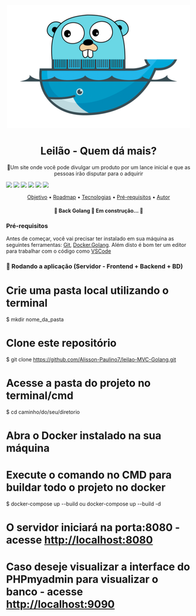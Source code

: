 <h1 align="center">
  <img alt="#" title="#MeuprojetoGoDocker" src="./app/templates/images/golang.png" width="500px"/>
</h1>


<h1 align="center">
  Leilão - Quem dá mais?
</h1>
<p align="center">🚀Um site onde você pode divulgar um produto por um lance inicial e que as pessoas irão disputar para o adquirir</p>

<p>
<img src="https://img.shields.io/static/v1?label=Golang&message=1.21.4&color=00ADD8&style=flat&logo=go"/>
<img src="https://img.shields.io/static/v1?label=Docker&message=24.0.6&color=2496ED&style=flat&logo=docker"/>
<img src="https://img.shields.io/badge/:badgeContent?logo=javascript&label=javascript&labelColor=F7DF1E">
<img src="https://img.shields.io/badge/HTML-E34F26&logo=html5"/>
<img src="https://img.shields.io/badge/CSS-1572B6&logo=css3"/>
<img src="https://img.shields.io/badge/javascript?logo=javascript&labelColor=F7DF1E">

</p>


<p align="center">
 <a href="#objetivo">Objetivo</a> •
 <a href="#roadmap">Roadmap</a> • 
 <a href="#tecnologias">Tecnologias</a> • 
 <a href="#requisitos">Pré-requisitos</a> • 
 <a href="#autor">Autor</a>
</p>

<h4 align="center"> 
	🚧  Back Golang 🚀 Em construção...  🚧
</h4>

### Pré-requisitos

Antes de começar, você vai precisar ter instalado em sua máquina as seguintes ferramentas:
[Git](https://git-scm.com), [Docker](https://www.docker.com),[Golang](https://go.dev/dl/). 
Além disto é bom ter um editor para trabalhar com o código como [VSCode](https://code.visualstudio.com)

### 🎲 Rodando a aplicação (Servidor - Frontend + Backend + BD)

# Crie uma pasta local utilizando o terminal
$ mkdir nome_da_pasta

# Clone este repositório
$ git clone <https://github.com/Alisson-Paulino7/leilao-MVC-Golang.git>

# Acesse a pasta do projeto no terminal/cmd
$ cd caminho/do/seu/diretorio

# Abra o Docker instalado na sua máquina

# Execute o comando no CMD para buildar todo o projeto no docker
$  docker-compose up --build ou  docker-compose up --build -d

# O servidor iniciará na porta:8080 - acesse <http://localhost:8080>
# Caso deseje visualizar a interface do PHPmyadmin para visualizar o banco - acesse <http://localhost:9090>
